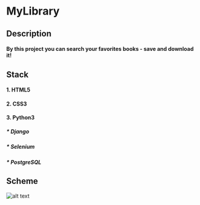 # **MyLibrary**

## **Description**
#### By this project you can search your favorites books - save and download it!

## **Stack**
#### 1. HTML5
#### 2. CSS3
#### 3. Python3
##### * Django
##### * Selenium
##### * PostgreSQL

## **Scheme**
![alt text](https://imgur.com/a/1ITONkU)
